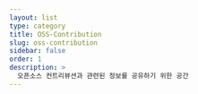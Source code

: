 ```yaml
---
layout: list
type: category
title: OSS-Contribution
slug: oss-contribution
sidebar: false
order: 1
description: >
  오픈소스 컨트리뷰션과 관련된 정보를 공유하기 위한 공간
---
```

